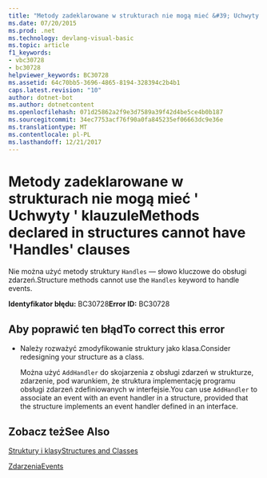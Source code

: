 ```yaml
---
title: "Metody zadeklarowane w strukturach nie mogą mieć &#39; Uchwyty &#39; klauzule"
ms.date: 07/20/2015
ms.prod: .net
ms.technology: devlang-visual-basic
ms.topic: article
f1_keywords:
- vbc30728
- bc30728
helpviewer_keywords: BC30728
ms.assetid: 64c70bb5-3696-4865-8194-328394c2b4b1
caps.latest.revision: "10"
author: dotnet-bot
ms.author: dotnetcontent
ms.openlocfilehash: 071d25862a2f9e3d7589a39f42d4be5ce4b0b187
ms.sourcegitcommit: 34ec7753acf76f90a0fa845235ef06663dc9e36e
ms.translationtype: MT
ms.contentlocale: pl-PL
ms.lasthandoff: 12/21/2017
---
```

# <a name="methods-declared-in-structures-cannot-have-39handles39-clauses"></a><span data-ttu-id="e3cbd-102">Metody zadeklarowane w strukturach nie mogą mieć &#39; Uchwyty &#39; klauzule</span><span class="sxs-lookup"><span data-stu-id="e3cbd-102">Methods declared in structures cannot have &#39;Handles&#39; clauses</span></span>
<span data-ttu-id="e3cbd-103">Nie można użyć metody struktury `Handles` — słowo kluczowe do obsługi zdarzeń.</span><span class="sxs-lookup"><span data-stu-id="e3cbd-103">Structure methods cannot use the `Handles` keyword to handle events.</span></span>  
  
 <span data-ttu-id="e3cbd-104">**Identyfikator błędu:** BC30728</span><span class="sxs-lookup"><span data-stu-id="e3cbd-104">**Error ID:** BC30728</span></span>  
  
## <a name="to-correct-this-error"></a><span data-ttu-id="e3cbd-105">Aby poprawić ten błąd</span><span class="sxs-lookup"><span data-stu-id="e3cbd-105">To correct this error</span></span>  
  
-   <span data-ttu-id="e3cbd-106">Należy rozważyć zmodyfikowanie struktury jako klasa.</span><span class="sxs-lookup"><span data-stu-id="e3cbd-106">Consider redesigning your structure as a class.</span></span>  
  
     <span data-ttu-id="e3cbd-107">Można użyć `AddHandler` do skojarzenia z obsługi zdarzeń w strukturze, zdarzenie, pod warunkiem, że struktura implementację programu obsługi zdarzeń zdefiniowanych w interfejsie.</span><span class="sxs-lookup"><span data-stu-id="e3cbd-107">You can use `AddHandler` to associate an event with an event handler in a structure, provided that the structure implements an event handler defined in an interface.</span></span>  
  
## <a name="see-also"></a><span data-ttu-id="e3cbd-108">Zobacz też</span><span class="sxs-lookup"><span data-stu-id="e3cbd-108">See Also</span></span>  
 [<span data-ttu-id="e3cbd-109">Struktury i klasy</span><span class="sxs-lookup"><span data-stu-id="e3cbd-109">Structures and Classes</span></span>](../../visual-basic/programming-guide/language-features/data-types/structures-and-classes.md)  
   
 [<span data-ttu-id="e3cbd-110">Zdarzenia</span><span class="sxs-lookup"><span data-stu-id="e3cbd-110">Events</span></span>](../../visual-basic/programming-guide/language-features/events/index.md)  
 
